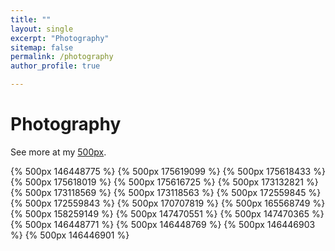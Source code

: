 ```yaml
---
title: ""
layout: single
excerpt: "Photography"
sitemap: false
permalink: /photography
author_profile: true

---
```


Photography
============

See more at my [500px](https://500px.com/basnijholt).

{% 500px 146448775 %}
{% 500px 175619099 %}
{% 500px 175618433 %}
{% 500px 175618019 %}
{% 500px 175616725 %}
{% 500px 173132821 %}
{% 500px 173118569 %}
{% 500px 173118563 %}
{% 500px 172559845 %}
{% 500px 172559843 %}
{% 500px 170707819 %}
{% 500px 165568749 %}
{% 500px 158259149 %}
{% 500px 147470551 %}
{% 500px 147470365 %}
{% 500px 146448771 %}
{% 500px 146448769 %}
{% 500px 146446903 %}
{% 500px 146446901 %}

<script src="https://500px.com/embed.js" type="text/javascript"></script>

